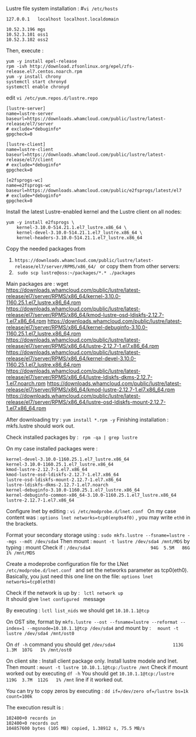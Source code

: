 Lustre file system installation : 
#```vi /etc/hosts```

```
127.0.0.1   localhost localhost.localdomain

10.52.3.196 mgs
10.52.3.101 oss1
10.52.3.102 oss2
```

Then, execute : 
```
yum -y install epel-release
rpm -ivh http://download.zfsonlinux.org/epel/zfs-release.el7.centos.noarch.rpm
yum -y install chrony
systemctl start chronyd
systemctl enable chronyd
```
edit ```vi /etc/yum.repos.d/lustre.repo ``` 
```
[lustre-server]
name=lustre-server
baseurl=https://downloads.whamcloud.com/public/lustre/latest-release/el7/server
# exclude=*debuginfo*
gpgcheck=0

[lustre-client]
name=lustre-client
baseurl=https://downloads.whamcloud.com/public/lustre/latest-release/el7/client
# exclude=*debuginfo*
gpgcheck=0

[e2fsprogs-wc]
name=e2fsprogs-wc
baseurl=https://downloads.whamcloud.com/public/e2fsprogs/latest/el7
# exclude=*debuginfo*
gpgcheck=0
```

Install the latest Lustre-enabled kernel and the Lustre client on all nodes: 
```
yum -y install e2fsprogs \
    kernel-3.10.0-514.21.1.el7_lustre.x86_64 \
    kernel-devel-3.10.0-514.21.1.el7_lustre.x86_64 \
    kernel-headers-3.10.0-514.21.1.el7_lustre.x86_64
```

Copy the needed packages from 
1. ```https://downloads.whamcloud.com/public/lustre/latest-release/el7/server/RPMS/x86_64/ ``` 
or copy them from other servers:
2. ``` sudo scp lustre@oss:~/packages/*.* ./packages```

Main packages are : 
wget https://downloads.whamcloud.com/public/lustre/latest-release/el7/server/RPMS/x86_64/kernel-3.10.0-1160.25.1.el7_lustre.x86_64.rpm https://downloads.whamcloud.com/public/lustre/latest-release/el7/server/RPMS/x86_64/kmod-lustre-osd-ldiskfs-2.12.7-1.el7.x86_64.rpm https://downloads.whamcloud.com/public/lustre/latest-release/el7/server/RPMS/x86_64/kernel-debuginfo-3.10.0-1160.25.1.el7_lustre.x86_64.rpm https://downloads.whamcloud.com/public/lustre/latest-release/el7/server/RPMS/x86_64/lustre-2.12.7-1.el7.x86_64.rpm https://downloads.whamcloud.com/public/lustre/latest-release/el7/server/RPMS/x86_64/kernel-devel-3.10.0-1160.25.1.el7_lustre.x86_64.rpm  https://downloads.whamcloud.com/public/lustre/latest-release/el7/server/RPMS/x86_64/lustre-ldiskfs-dkms-2.12.7-1.el7.noarch.rpm https://downloads.whamcloud.com/public/lustre/latest-release/el7/server/RPMS/x86_64/kmod-lustre-2.12.7-1.el7.x86_64.rpm https://downloads.whamcloud.com/public/lustre/latest-release/el7/server/RPMS/x86_64/lustre-osd-ldiskfs-mount-2.12.7-1.el7.x86_64.rpm

After downloading try : ``` yum install *.rpm -y ``` 
Finishing installation : mkfs.lustre should work out. 

Check installed packages by : ```  rpm -qa | grep lustre ```

On my case installed packages were : 
```
kernel-devel-3.10.0-1160.25.1.el7_lustre.x86_64
kernel-3.10.0-1160.25.1.el7_lustre.x86_64
kmod-lustre-2.12.7-1.el7.x86_64
kmod-lustre-osd-ldiskfs-2.12.7-1.el7.x86_64
lustre-osd-ldiskfs-mount-2.12.7-1.el7.x86_64
lustre-ldiskfs-dkms-2.12.7-1.el7.noarch
kernel-debuginfo-3.10.0-1160.25.1.el7_lustre.x86_64
kernel-debuginfo-common-x86_64-3.10.0-1160.25.1.el7_lustre.x86_64
lustre-2.12.7-1.el7.x86_64
```

Configure lnet by editing :  ```vi /etc/modprobe.d/lnet.conf ```
On my case content was : ``` options lnet networks=tcp0(enp9s4f0) ``` , you may write ```eth0``` in the brackets. 

Format your secondary storage using : 
``` sudo mkfs.lustre --fsname=lustre --mgs --mdt /dev/sda4 ``` 
Then mount : ``` mount -t lustre /dev/sda4 /mnt/MDS ``` 
by typing : mount 
Check if : 
``` /dev/sda4                       94G  5.5M   86G   1% /mnt/MDS ```

Create a modeprobe configuration file for the LNet ```/etc/modprobe.d/lnet.conf ``` and set the networks parameter as tcp0(eth0). Basically, you just need this one line on the file:  ``` options lnet networks=tcp0(eth0) ```

Check if the network is up by : ``` lctl network up```  
It should give ```lnet configured ``` message 

By executing : ``` lctl list_nids ``` we should get ``` 10.10.1.1@tcp ```

On OST site, format by ``` mkfs.lustre --ost --fsname=lustre --reformat --index=1 --mgsnode=10.10.1.1@tcp /dev/sda4 ```
and mount by : ```  mount -t lustre /dev/sda4 /mnt/ost0``` 

On ``` df -h ``` command you should get ``` /dev/sda4                      113G  1.3M  107G   1% /mnt/ost0 ```

On client site : Install client package only. Install lustre modele and lnet. 
Then mount : ``` mount -t lustre 10.10.1.1@tcp:/lustre /mnt ``` 
Check if mount worked out by executing ``` df -h ``` 
You should get ``` 10.10.1.1@tcp:/lustre          119G  3.7M  112G   1% /mnt ``` line if it worked out. 

You can try to copy zeros by executing : ``` dd if=/dev/zero of=/lustre bs=1k count=100k ```

The execution result is : 
``` 
102400+0 records in
102400+0 records out
104857600 bytes (105 MB) copied, 1.38912 s, 75.5 MB/s
```



